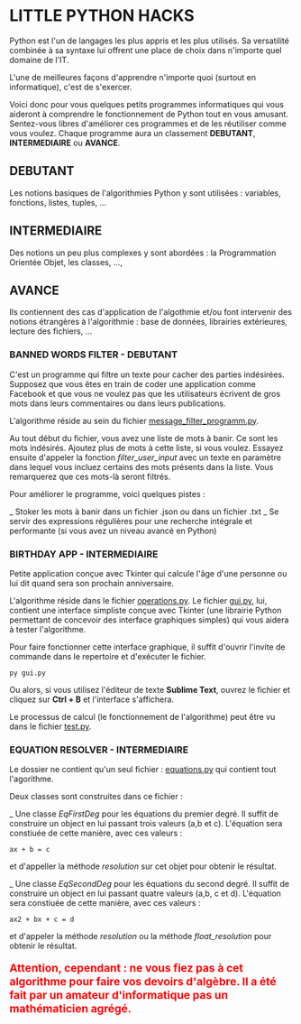 # LITTLE PYTHON HACKS
Python est l'un de langages les plus appris et les plus utilisés. Sa versatilité combinée à sa syntaxe lui offrent une place de choix dans n'importe quel domaine de l'IT.

L'une de meilleures façons d'apprendre n'importe quoi (surtout en informatique), c'est de s'exercer. 

Voici donc pour vous quelques petits programmes informatiques qui vous aideront à comprendre le fonctionnement de Python tout en vous amusant. Sentez-vous libres d'améliorer ces programmes et de les réutiliser comme vous voulez. Chaque programme aura un classement **DEBUTANT**, **INTERMEDIAIRE** ou **AVANCE**.

DEBUTANT
-
Les notions basiques de l'algorithmies Python y sont utilisées : variables, fonctions, listes, tuples, ...

INTERMEDIAIRE
-
Des notions un peu plus complexes y sont abordées : la Programmation Orientée Objet, les classes, ...,

AVANCE
-
Ils contiennent des cas d'application de l'algothmie et/ou font intervenir des notions étrangères à l'algorithmie : base de données, librairies extérieures, lecture des fichiers, ...

### BANNED WORDS FILTER - DEBUTANT

C'est un programme qui filtre un texte pour cacher des parties indésirées. Supposez que vous êtes en train de coder une application comme Facebook et que vous ne voulez pas que les utilisateurs écrivent de gros mots dans leurs commentaires ou dans leurs publications.

L'algorithme réside au sein du fichier [message_filter_programm.py](BannedWordsFilter/message_filter_programm.py). 

Au tout début du fichier, vous avez une liste de mots à banir. Ce sont les mots indésirés.  Ajoutez plus de mots à cette liste, si vous voulez. Essayez ensuite d'appeler la fonction *filter_user_input* avec un texte en paramètre dans lequel vous incluez certains des mots présents dans la liste. Vous remarquerez que ces mots-là seront filtrés.

Pour améliorer le programme, voici quelques pistes :

_ Stoker les mots à banir dans un fichier .json ou dans un fichier .txt
_ Se servir des expressions régulières pour une recherche intégrale et performante (si vous avez un niveau avancé en Python)

### BIRTHDAY APP - INTERMEDIAIRE

Petite application conçue avec Tkinter qui calcule l'âge d'une personne ou lui dit quand sera son prochain anniversaire. 

L'algorithme réside dans le fichier [operations.py](BirthDayApp/operations.py). Le fichier [gui.py](BirthDayApp/gui.py), lui, contient une interface simpliste conçue avec Tkinter (une librairie Python permettant de concevoir des interface graphiques simples) qui vous aidera à tester l'algorithme.

Pour faire fonctionner cette interface graphique, il suffit d'ouvrir l'invite de commande dans le repertoire et d'exécuter le fichier.

    py gui.py 

Ou alors, si vous utilisez l'éditeur de texte **Sublime Text**, ouvrez le fichier et cliquez sur **Ctrl + B** et l'interface s'affichera.

Le processus de calcul (le fonctionnement de l'algorithme) peut être vu dans le fichier [test.py](BirthDayApp/test.py). 

### EQUATION RESOLVER - INTERMEDIAIRE

Le dossier ne contient qu'un seul fichier : [equations.py](EquationResolver/equations.py) qui contient tout l'agorithme. 

Deux classes sont construites dans ce fichier :

_ Une classe *EqFirstDeg* pour les équations du premier degré. Il suffit de construire un object en lui passant trois valeurs (a,b et c). L'équation sera constiuée de cette manière, avec ces valeurs :

    ax + b = c

et d'appeller la méthode *resolution* sur cet objet pour obtenir le résultat.

_ Une classe *EqSecondDeg* pour les équations du second degré. Il suffit de construire un object en lui passant quatre valeurs (a,b, c et d). L'équation sera constiuée de cette manière, avec ces valeurs :

    ax2 + bx + c = d

et d'appeler la méthode *resolution* ou la méthode *float_resolution* pour obtenir le résultat.

<p style="color:red;font-weight:bold;font-size:1.2rem;">
Attention, cependant : ne vous fiez pas à cet algorithme pour faire vos devoirs d'algèbre. Il a été fait par un amateur d'informatique pas un mathématicien agrégé.
</p>

